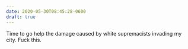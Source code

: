 ```yaml
---
date: 2020-05-30T08:45:28-0600
draft: true
---
```




Time to go help the damage caused by white supremacists invading my city. Fuck this.



